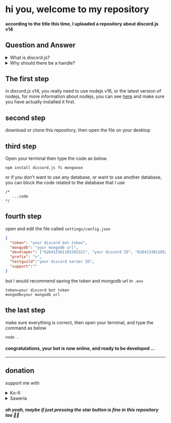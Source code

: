 # hi you, welcome to my repository
#### according to the title this time, I uploaded a repository about discord.js v14


## Question and Answer
<details>
<summary>What is discord.js?</summary>
<p>[discord.js](https://discord.js.org) is one of the most popular in making discord bots</p>
</details>
<details>
<summary>Why should there be a handle?</summary>
<p>The handler itself aims to make it easier to find files and folders that you have created, after all, the neater it is, the better it is to see it, right?</p>
</details>

## The first step 
in discord.js v14, you really need to use nodejs v16, or the latest version of nodejs, for more information about nodejs, you can see [here](https://nodejs.org/en)
and make sure you have actually installed it first.

## second step
download or clone this repository, then open the file on your desktop

## third step
Open your terminal then type the code as below.

```
npm install discord.js fs mongoose
```
or if you don't want to use any database, or want to use another database, you can block the code related to the database that I use

```
/*
   ...code
*/
```

## fourth step
open and edit the file called `settings/config.json`

```json
{
  "token": "your discord bot token",
  "mongodb": "your mongodb url",
  "developer": ["626413361185292321", "your discord ID", "62641336118529XXXX"],
  "prefix": ">",
  "testguild":"your discord server ID",
  "support":""
}
```
but I would recommend saving the token and mongodb url in `.env`
```
token=your discord bot token
mongodb=your mongodb url
```

## the last step 
make sure everything is correct, then open your terminal, and type the command as below

```
node .
```

#### congratulations, your bot is now online, and ready to be developed ...
-----------------------------------------
## donation
support me with 
<details>
<summary>Ko-fi</summary>
<p>https://ko-fi.com/fuadjtm</p>
</details>
<details>
<summary>Saweria</summary>
<p>https://saweria.co/fuadjtm</p>
</details>

##### oh yeah, maybe if just pressing the star button is fine in this repository too 🤪🤪

